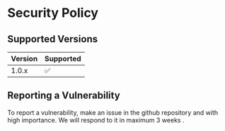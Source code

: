 # Security Policy

## Supported Versions

| Version | Supported          |
| ------- | ------------------ |
| 1.0.x   | :white_check_mark: |

## Reporting a Vulnerability

To report a vulnerability, make an issue in the github repository and with high importance. We will respond to it in maximum 3 weeks .

